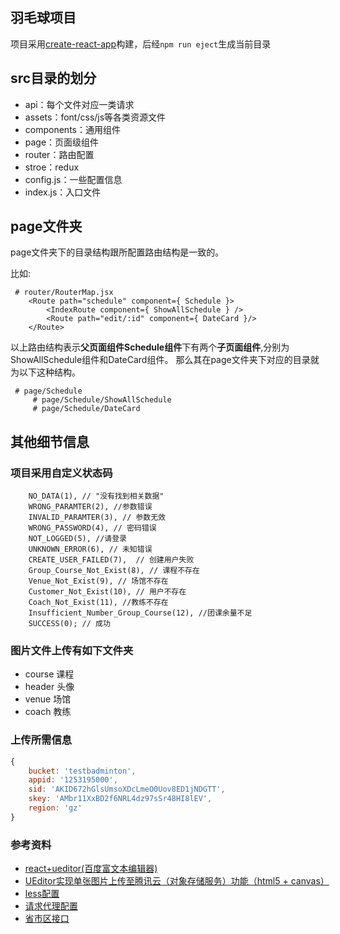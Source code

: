 ## 羽毛球项目


项目采用[create-react-app](https://github.com/facebookincubator/create-react-app)构建，后经```npm run eject```生成当前目录

## src目录的划分

* api：每个文件对应一类请求
* assets：font/css/js等各类资源文件
* components：通用组件
* page：页面级组件
* router：路由配置
* stroe：redux
* config.js：一些配置信息
* index.js：入口文件

## page文件夹

page文件夹下的目录结构跟所配置路由结构是一致的。

比如:
```
 # router/RouterMap.jsx
    <Route path="schedule" component={ Schedule }>
        <IndexRoute component={ ShowAllSchedule } />
        <Route path="edit/:id" component={ DateCard }/>
    </Route>
```
以上路由结构表示**父页面组件Schedule组件**下有两个**子页面组件**,分别为ShowAllSchedule组件和DateCard组件。
那么其在page文件夹下对应的目录就为以下这种结构。
```
 # page/Schedule
     # page/Schedule/ShowAllSchedule
     # page/Schedule/DateCard
```

## 其他细节信息

### 项目采用自定义状态码

```
    NO_DATA(1), // "没有找到相关数据"
    WRONG_PARAMTER(2), //参数错误
    INVALID_PARAMTER(3), // 参数无效
    WRONG_PASSWORD(4), // 密码错误
    NOT_LOGGED(5), //请登录
    UNKNOWN_ERROR(6), // 未知错误
    CREATE_USER_FAILED(7),  // 创建用户失败
    Group_Course_Not_Exist(8), // 课程不存在
    Venue_Not_Exist(9), // 场馆不存在
    Customer_Not_Exist(10), // 用户不存在
    Coach_Not_Exist(11), //教练不存在
    Insufficient_Number_Group_Course(12), //团课余量不足
    SUCCESS(0); // 成功
```

### 图片文件上传有如下文件夹

* course 课程 
* header 头像 
* venue 场馆 
* coach 教练

### 上传所需信息

```javascript
{
    bucket: 'testbadminton',
    appid: '1253195000',
    sid: 'AKID672hGlsUmsoXDcLmeO0Uov8ED1jNDGTT',
    skey: 'AMbr11XxBD2f6NRL4dz97sSr48HI8lEV',
    region: 'gz'
}
```

### 参考资料

* [react+ueditor(百度富文本编辑器)](http://www.jianshu.com/p/d5d5ee66e733)
* [UEditor实现单张图片上传至腾讯云（对象存储服务）功能（html5 + canvas）](http://www.imooc.com/article/16845)
* [less配置](https://segmentfault.com/a/1190000010162614)
* [请求代理配置](https://github.com/facebookincubator/create-react-app/blob/master/packages/react-scripts/template/README.md#proxying-api-requests-in-development)
* [省市区接口](https://www.youzan.com/v2/common/region/list.jsonp?region_id=110100)